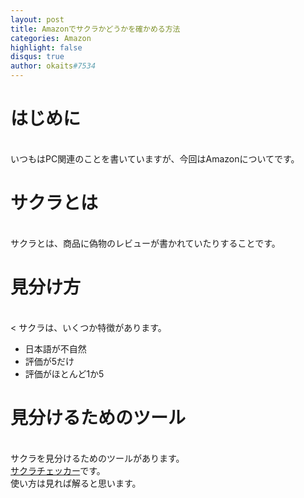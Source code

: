 ```yaml
---
layout: post
title: Amazonでサクラかどうかを確かめる方法
categories: Amazon
highlight: false
disqus: true
author: okaits#7534
---
```

 <!-- EthereumAds -->
   <div id="EthereumAds-linuxcodevblog"></div>
   <script src="https://ethereumads.com/adviewer.js">
   </script>
   <script>
       EthereumAds.initAdSlot({
           acceptedCurrencies: ["ALL"], // option ALL for all whitelisted tokens, ETH for Ethereum, DAI for DAI Stablecoin
           //validatorEndpoint:"", // optional custom validator
           mediaType: "image_320x50",
           fallback: "default", // default, none, custom url
           slot: "linuxcodevblog",
           address: "0xd404f198c4f580727eb11cd69b581d5f10c7efd9",
           platform: "",
           affiliate: "",
           keywords:"", //comma separatedy
           adult: false,
           version: "1.00"
       });
       /*
        for responsive ads add and adjust this according to your needs:
        responsive: [
            { mediaType: "image_728x90", minWidth: 728 },
            { mediaType: "image_300x600" }
        ],
       */
   </script>
   <!-- /EthereumAds --> 
<h1>はじめに</h1>
<br>
いつもはPC関連のことを書いていますが、今回はAmazonについてです。<br>
<h1>サクラとは</h1>
<br>
サクラとは、商品に偽物のレビューが書かれていたりすることです。<br>
<h1>見分け方</h1>
<br><
サクラは、いくつか特徴があります。<br>
<ul>
<li>日本語が不自然<br></li>
<li>評価が5だけ<br></li>
<li>評価がほとんど1か5<br></li>
</ul>
<h1>見分けるためのツール</h1>
<br>
サクラを見分けるためのツールがあります。<br>
<a href="https://sakura-checker.jp/">サクラチェッカー</a>です。<br>
使い方は見れば解ると思います。<br>